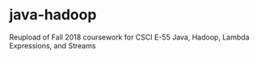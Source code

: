 # java-hadoop
Reupload of Fall 2018 coursework for CSCI E-55 Java, Hadoop, Lambda Expressions, and Streams

